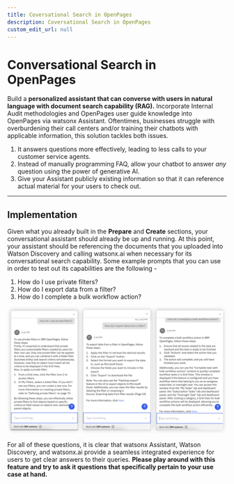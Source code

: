 ```yaml
---
title: Coversational Search in OpenPages
description: Coversational Search in OpenPages
custom_edit_url: null
---
```


# Conversational Search in OpenPages

Build a **personalized assistant that can converse with users in natural language with document search capability (RAG).** Incorporate Internal Audit methodologies and OpenPages user guide knowledge into OpenPages via watsonx Assistant. Oftentimes, businesses struggle with overburdening their call centers and/or training their chatbots with applicable information, this solution tackles both issues.

1. It answers questions more effectively, leading to less calls to your customer service agents.
2. Instead of manually programming FAQ, allow your chatbot to answer _any_ question using the power of generative AI.
3. Give your Assistant publicly existing information so that it can reference actual material for your users to check out.

---

## Implementation

Given what you already built in the **Prepare** and **Create** sections, your conversational assistant should already be up and running. At this point, your assistant should be referencing the documents that you uploaded into Watson Discovery and calling watsonx.ai when necessary for its conversational search capability. Some example prompts that you can use in order to test out its capabilities are the following -

1. How do I use private filters?
2. How do I export data from a filter?
3. How do I complete a bulk workflow action?

![](../../assets/screenshots/convo-search.png)

For all of these questions, it is clear that watsonx Assistant, Watson Discovery, and watsonx.ai provide a seamless integrated experience for users to get clear answers to their queries. **Please play around with this feature and try to ask it questions that specifically pertain to your use case at hand.**
